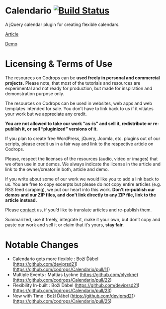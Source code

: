 Calendario  [![Build Status](https://travis-ci.org/deviprsd21/Calendario.svg?branch=master)](https://travis-ci.org/deviprsd21/Calendario)
=========================================================================================================================================

A jQuery calendar plugin for creating flexible calendars.

[Article](http://tympanus.net/codrops/?p=12416)

[Demo](http://deviprsd21.github.io/Calendario/)

Licensing & Terms of Use
========================
The resources on Codrops can be **used freely in personal and commercial projects.** Please note, that most of the tutorials and resources are experimental and not ready for production, but made for inspiration and demonstration purpose only.

The resources on Codrops can be used in websites, web apps and web templates intended for sale. You don’t have to link back to us if it vitiates your work but we appreciate any credit.

**You are not allowed to take our work “as-is” and sell it, redistribute or re-publish it, or sell “pluginized” versions of it.**

If you plan to create free WordPress, jQuery, Joomla, etc. plugins out of our scripts, please credit us in a fair way and link to the respective article on Codrops.

Please, respect the licenses of the resources (audio, video or images) that we often use in our demos. We always indicate the license in the article and link to the owner/creator in both, article and demo.

If you write about some of our work we would like you to add a link back to us. You are free to copy excerpts but please do not copy entire articles (e.g. RSS feed scraping), we put our heart into this work. **Don’t re-publish our demos and our ZIP files, and don’t link directly to any ZIP file, link to the article instead.**

Please [contact](http://tympanus.net/codrops/contact/) us, if you’d like to translate articles and re-publish them.

Summarized, use it freely, integrate it, make it your own, but don’t copy and paste our work and sell it or claim that it’s yours, **stay fair.**

Notable Changes
===============
* Calendario gets more flexible : Boží Ďábel (https://github.com/deviprsd21) (https://github.com/codrops/Calendario/pull/11)
* Multiple Events : Mattias Lyckne (https://github.com/olyckne) (https://github.com/codrops/Calendario/pull/22)
* Flexibility In-built : Boží Ďábel (https://github.com/deviprsd21) (https://github.com/codrops/Calendario/pull/23)
* Now with Time : Boží Ďábel (https://github.com/deviprsd21) (https://github.com/codrops/Calendario/pull/25)
